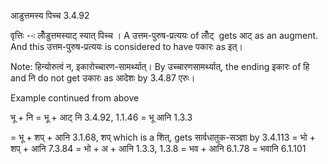 

 आडुत्तमस्य पिच्च 3.4.92 


वृत्तिः --ः लोँडुत्तमस्‍याट् स्‍यात् पिच्‍च । A उत्तम-पुरुष-प्रत्ययः of लोँट्  gets आट् as an augment. And this उत्तम-पुरुष-प्रत्ययः is considered to have पकारः as इत्। 


Note: हिन्‍योरुत्‍वं न, इकारोच्‍चारण-सामर्थ्यात्। By उच्चारणसामर्थ्यात्, the ending इकारः of हि and नि do not get उकारः as आदेशः by 3.4.87 एरुः। 


Example continued from above 


भू + नि = भू + आट् नि 3.4.92, 1.1.46 = भू आनि 1.3.3 

= भू + शप् + आनि 3.1.68, शप् which is a शित्, gets सार्वधातुक-सञ्ज्ञा by 3.4.113 = भो + शप् + आनि 7.3.84 = भो + अ + आनि 1.3.3, 1.3.8 = भव + आनि 6.1.78 = भवानि 6.1.101 


